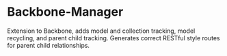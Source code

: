 Backbone-Manager
================

Extension to Backbone, adds model and collection tracking, model recycling, and parent child tracking. Generates correct RESTful style routes for parent child relationships.
